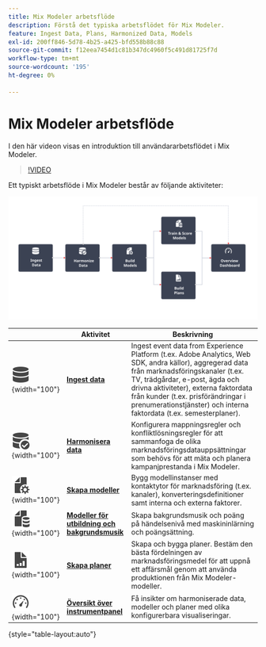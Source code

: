 ```yaml
---
title: Mix Modeler arbetsflöde
description: Förstå det typiska arbetsflödet för Mix Modeler.
feature: Ingest Data, Plans, Harmonized Data, Models
exl-id: 200ff846-5d78-4b25-a425-bfd558b88c88
source-git-commit: f12eea7454d1c81b347dc4960f5c491d81725f7d
workflow-type: tm+mt
source-wordcount: '195'
ht-degree: 0%

---
```


# Mix Modeler arbetsflöde

I den här videon visas en introduktion till användararbetsflödet i Mix Modeler.

>[!VIDEO](https://video.tv.adobe.com/v/3440207/?learn=on&captions=swe)


Ett typiskt arbetsflöde i Mix Modeler består av följande aktiviteter:

![Alt-text](/help/assets/ApplicationWorkflow.svg)

|  | Aktivitet | Beskrivning |
|---|---|---|
| ![Data](/help/assets/icons/Data.svg){width="100"} | [**Ingest data**](../ingest-data/overview.md) | Ingest event data from Experience Platform (t.ex. Adobe Analytics, Web SDK, andra källor), aggregerad data från marknadsföringskanaler (t.ex. TV, trädgårdar, e-post, ägda och drivna aktiviteter), externa faktordata från kunder (t.ex. prisförändringar i prenumerationstjänster) och interna faktordata (t.ex. semesterplaner). |
| ![DataCheck](/help/assets/icons/DataCheck.svg){width="100"} | [**Harmonisera data**](../harmonize-data/overview.md) | Konfigurera mappningsregler och konfliktlösningsregler för att sammanfoga de olika marknadsföringsdatauppsättningar som behövs för att mäta och planera kampanjprestanda i Mix Modeler. |
| ![FileConfig](/help/assets/icons/FileGear.svg){width="100"} | [**Skapa modeller**](../models/overview.md) | Bygg modellinstanser med kontaktytor för marknadsföring (t.ex. kanaler), konverteringsdefinitioner samt interna och externa faktorer. |
| ![FileData](/help/assets/icons/FileData.svg){width="100"} | [**Modeller för utbildning och bakgrundsmusik**](../models/overview.md) | Skapa bakgrundsmusik och poäng på händelsenivå med maskininlärning och poängsättning. |
| ![FileChart](/help/assets/icons/FileChart.svg){width="100"} | [**Skapa planer**](../plans/overview.md) | Skapa och bygga planer. Bestäm den bästa fördelningen av marknadsföringsmedel för att uppnå ett affärsmål genom att använda produktionen från Mix Modeler-modeller. |
| ![Instrumentpanel](/help/assets/icons/Dashboard.svg){width="100"} | [**Översikt över instrumentpanel**](../dashboard/overview.md) | Få insikter om harmoniserade data, modeller och planer med olika konfigurerbara visualiseringar. |

{style="table-layout:auto"}

<!---
The detailed data-oriented flowchart below illustrates how:

* harmonized data is based on:

  * experience event data (originating from Analytics source connector, collected through Experience Platform SDKs and APIs, ingested through source connectors, or using streaming ingestion),
  * aggregate or summary data from walled gardens (like Facebook, YouTube), traffic sources, or offline advertising data, and 
  * definitions of harmonized fields and dataset rules.

* a model is based on:

  * the conversion and marketing touchpoint definitions resulting from the harmonized data and 
  * non-marketing aggregate or summary data containing internal or external factors.

* mult-touch attribution event scores can potentially be fed back into Experience Platform data lake for use in subsequent model configuration, training and scoring.

![Comprehensive workflow](/help/assets/comprehensive-workflow.svg)

-->
